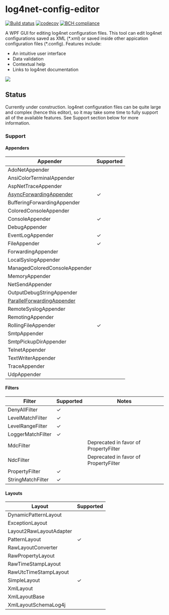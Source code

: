 # log4net-config-editor
[![Build status](https://ci.appveyor.com/api/projects/status/boirqfr14whjdmlr/branch/master?svg=true)](https://ci.appveyor.com/project/alexleen/log4net-config-editor/branch/master)
[![codecov](https://codecov.io/gh/alexleen/log4net-config-editor/branch/master/graph/badge.svg)](https://codecov.io/gh/alexleen/log4net-config-editor)
[![BCH compliance](https://bettercodehub.com/edge/badge/alexleen/log4net-config-editor?branch=master)](https://bettercodehub.com/)

A WPF GUI for editing log4net configuration files. This tool can edit log4net configurations saved as XML (\*.xml) or saved inside other appication configuration files (\*.config). Features include:

- An intuitive user interface
- Data validation
- Contextual help
- Links to log4net documentation

![](https://github.com/atown-24/log4net-config-editor/blob/master/gifs/demo.gif?raw=true)
## Status
Currently under construction. log4net configuration files can be quite large and complex (hence this editor), so it may take some time to fully support all of the available features. See Support section below for more information.
### Support
#### Appenders
| Appender                      | Supported |
|-------------------------------|-----------|
| AdoNetAppender                |           |
| AnsiColorTerminalAppender     |           |
| AspNetTraceAppender           |           |
| [AsyncForwardingAppender](https://github.com/cjbhaines/Log4Net.Async#asyncforwardingappender)       | ✓         |
| BufferingForwardingAppender   |           |
| ColoredConsoleAppender        |           |
| ConsoleAppender               | ✓         |
| DebugAppender                 |           |
| EventLogAppender              | ✓         |
| FileAppender                  | ✓         |
| ForwardingAppender            |           |
| LocalSyslogAppender           |           |
| ManagedColoredConsoleAppender |           |
| MemoryAppender                |           |
| NetSendAppender               |           |
| OutputDebugStringAppender     |           |
| [ParallelForwardingAppender](https://github.com/cjbhaines/Log4Net.Async#parallelforwardingappender) |           |
| RemoteSyslogAppender          |           |
| RemotingAppender              |           |
| RollingFileAppender           | ✓         |
| SmtpAppender                  |           |
| SmtpPickupDirAppender         |           |
| TelnetAppender                |           |
| TextWriterAppender            |           |
| TraceAppender                 |           |
| UdpAppender                   |           |
#### Filters
| Filter            | Supported | Notes                                 |
|-------------------|-----------|---------------------------------------|
| DenyAllFilter     |     ✓     |                                       |
| LevelMatchFilter  |     ✓     |                                       |
| LevelRangeFilter  |     ✓     |                                       |
| LoggerMatchFilter |     ✓     |                                       |
| MdcFilter         |           | Deprecated in favor of PropertyFilter |
| NdcFilter         |           | Deprecated in favor of PropertyFilter |
| PropertyFilter    |     ✓     |                                       |
| StringMatchFilter |     ✓     |                                       |
#### Layouts
| Layout                  | Supported |
|-------------------------|-----------|
| DynamicPatternLayout    |           |
| ExceptionLayout         |           |
| Layout2RawLayoutAdapter |           |
| PatternLayout           | ✓         |
| RawLayoutConverter      |           |
| RawPropertyLayout       |           |
| RawTimeStampLayout      |           |
| RawUtcTimeStampLayout   |           |
| SimpleLayout            | ✓         |
| XmlLayout               |           |
| XmlLayoutBase           |           |
| XmlLayoutSchemaLog4j    |           |
